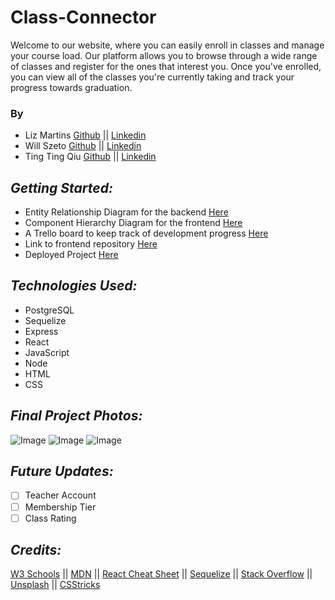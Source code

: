 # Class-Connector

Welcome to our website, where you can easily enroll in classes and manage your course load. Our platform allows you to browse through a wide range of classes and register for the ones that interest you. Once you've enrolled, you can view all of the classes you're currently taking and track your progress towards graduation.

### By

- Liz Martins [Github](https://github.com/martinsliz) || [Linkedin](https://www.linkedin.com/in/elizmartins/)
- Will Szeto [Github](https://github.com/wszeto11) || [Linkedin](https://www.linkedin.com/in/will-szeto-a449b021a/)
- Ting Ting Qiu [Github](https://github.com/ttqiu) || [Linkedin](https://www.linkedin.com/in/ting-ting-qiu-062587246/)

## **_Getting Started:_**

- Entity Relationship Diagram for the backend [Here](https://drive.google.com/file/d/1WYhkNEkQ-5C6PyLlCiARPgPXjfy9rCwk/view?ts=64012a79)
- Component Hierarchy Diagram for the frontend [Here](https://lucid.app/lucidchart/e5e1e968-2a6a-4680-8294-5e2af1cd702d/edit?existing=1&token=555e6dea5bdc51aa16ce655d4cf6ec0c97c1cfda667c75ef2551a291dc794465-eml%3Delizabeth.martins5%2540gmail.com%26ts%3D1677799458%26uid%3D180379252&docId=e5e1e968-2a6a-4680-8294-5e2af1cd702d&shared=true&page=0_0&invitationId=inv_e66c73b9-659c-45d0-83a4-307d5be9b787#)
- A Trello board to keep track of development progress [Here](https://trello.com/b/H6KvV02l/classconnectgroupproject)
- Link to frontend repository [Here](https://github.com/martinsliz/Class-Connect)
- Deployed Project [Here](herokuapp.com/)

## **_Technologies Used:_**

- PostgreSQL
- Sequelize
- Express
- React
- JavaScript
- Node
- HTML
- CSS

## **_Final Project Photos:_**

![Image](https://i.imgur.com/WU7gnj4.png)
![Image](https://i.imgur.com/DcOzv99.png)
![Image](https://i.imgur.com/2cjBBE8.png)

## **_Future Updates:_**

- [ ] Teacher Account
- [ ] Membership Tier
- [ ] Class Rating

## **_Credits:_**

[W3 Schools](https://www.w3schools.com/css/) || [MDN](https://developer.mozilla.org/en-US/) || [React Cheat Sheet](https://upmostly.com/ultimate-reactjs-cheat-sheet/) || [Sequelize](https://sequelize.org/) || [Stack Overflow](https://stackoverflow.com/) || [Unsplash](https://unsplash.com/) || [CSStricks](https://www.csstricks.com)
